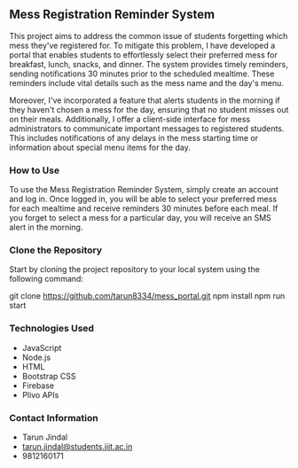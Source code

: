 ## Mess Registration Reminder System

This project aims to address the common issue of students forgetting which mess they've registered for. To mitigate this problem, I have developed a portal that enables students to effortlessly select their preferred mess for breakfast, lunch, snacks, and dinner. The system provides timely reminders, sending notifications 30 minutes prior to the scheduled mealtime. These reminders include vital details such as the mess name and the day's menu.

Moreover, I've incorporated a feature that alerts students in the morning if they haven't chosen a mess for the day, ensuring that no student misses out on their meals. Additionally, I offer a client-side interface for mess administrators to communicate important messages to registered students. This includes notifications of any delays in the mess starting time or information about special menu items for the day.

### How to Use

To use the Mess Registration Reminder System, simply create an account and log in. Once logged in, you will be able to select your preferred mess for each mealtime and receive reminders 30 minutes before each meal. If you forget to select a mess for a particular day, you will receive an SMS alert in the morning.


### Clone the Repository

Start by cloning the project repository to your local system using the following command:


  git clone https://github.com/tarun8334/mess_portal.git
  npm install
  npm run start


### Technologies Used

* JavaScript
* Node.js
* HTML
* Bootstrap CSS
* Firebase
* Plivo APIs

### Contact Information

* Tarun Jindal
* tarun.jindal@students.iiit.ac.in
* 9812160171
